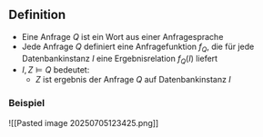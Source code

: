 ## Definition
- Eine Anfrage $Q$ ist ein Wort aus einer Anfragesprache
- Jede Anfrage $Q$ definiert eine Anfragefunktion $f_{Q}$, die für jede Datenbankinstanz $I$ eine Ergebnisrelation $f_{Q}(I)$ liefert
- $I,Z \models Q$ bedeutet:
	- $Z$ ist ergebnis der Anfrage $Q$ auf Datenbankinstanz $I$

### Beispiel
![[Pasted image 20250705123425.png]]

